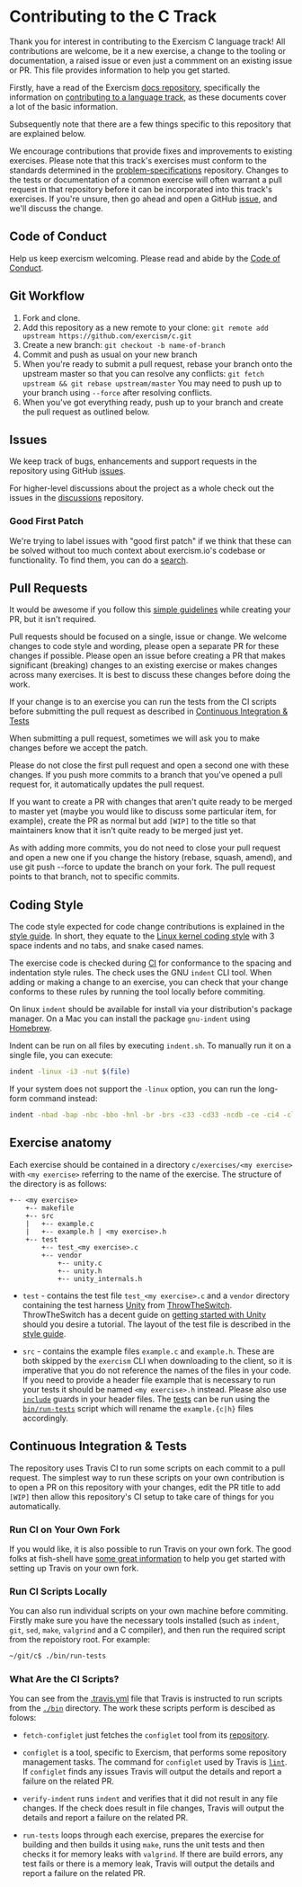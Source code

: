 # Contributing to the C Track

Thank you for interest in contributing to the Exercism C language track! 
All contributions are welcome, be it a new exercise, a change to the tooling or documentation, a raised issue or even just a commment on an existing issue or PR.
This file provides information to help you get started.

Firstly, have a read of the Exercism [docs repository](https://github.com/exercism/docs), specifically the information on [contributing to a language track](https://github.com/exercism/docs/blob/master/contributing-to-language-tracks/README.md), as these documents cover a lot of the basic information.

Subsequently note that there are a few things specific to this repository that are explained below.

We encourage contributions that provide fixes and improvements to existing exercises. 
Please note that this track's exercises must conform to the standards determined in the [problem-specifications](https://github.com/exercism/problem-specifications) repository.
Changes to the tests or documentation of a common exercise will often warrant a pull request in that repository before it can be incorporated into this track's exercises. 
If you're unsure, then go ahead and open a GitHub [issue](https://github.com/exercism/c/blob/master/docs/CONTRIBUTING.md#issues), and we'll discuss the change.

## Code of Conduct

Help us keep exercism welcoming.
Please read and abide by the [Code of Conduct](https://github.com/exercism/exercism.io/blob/master/CODE_OF_CONDUCT.md).

## Git Workflow

1. Fork and clone.
2. Add this repository as a new remote to your clone: `git remote add upstream https://github.com/exercism/c.git`
3. Create a new branch: `git checkout -b name-of-branch`
4. Commit and push as usual on your new branch
5. When you're ready to submit a pull request, rebase your branch onto the upstream master so that you can resolve any conflicts: `git fetch upstream && git rebase upstream/master` You may need to push up to your branch using `--force` after resolving conflicts.
6. When you've got everything ready, push up to your branch and create the pull request as outlined below.

## Issues

We keep track of bugs, enhancements and support requests in the repository using GitHub [issues](https://github.com/exercism/c/issues).

For higher-level discussions about the project as a whole check out the issues in the [discussions](https://github.com/exercism/discussions/issues) repository.

### Good First Patch

We're trying to label issues with "good first patch" if we think that these can be solved without too much context about exercism.io's codebase or functionality. To find them, you can do a [search](https://github.com/exercism/c/good-first-patch).

## Pull Requests

It would be awesome if you follow this [simple guidelines](https://github.com/exercism/docs/blob/master/contributing/pull-request-guidelines.md) while creating your PR, but it isn't required.

Pull requests should be focused on a single, issue or change.
We welcome changes to code style and wording, please open a separate PR for these changes if possible.
Please open an issue before creating a PR that makes significant (breaking) changes to an existing exercise or makes changes across many exercises. It is best to discuss these changes before doing the work.

If your change is to an exercise you can run the tests from the CI scripts before submitting the pull request as described in [Continuous Integration & Tests](https://github.com/exercism/c/blob/master/docs/CONTRIBUTING.md#continuous-integration--tests) 

When submitting a pull request, sometimes we will ask you to make changes before we accept the patch.

Please do not close the first pull request and open a second one with these changes.
If you push more commits to a branch that you've opened a pull request for, it automatically updates the pull request.

If you want to create a PR with changes that aren't quite ready to be merged to master yet (maybe you would like to discuss some  particular item, for example), create the PR as normal but add `[WIP]` to the title so that maintainers know that it isn't quite ready to be merged just yet.

As with adding more commits, you do not need to close your pull request and open a new one if you change the history (rebase, squash, amend), and use git push --force to update the branch on your fork. 
The pull request points to that branch, not to specific commits.

## Coding Style

The code style expected for code change contributions is explained in the [style guide](https://github.com/exercism/c/blob/master/docs/C_STYLE_GUIDE.md#indentation-and-format). 
In short, they equate to the [Linux kernel coding style](https://www.kernel.org/doc/html/latest/process/coding-style.html) with 3 space indents and no tabs, and snake cased names.

The exercise code is checked during [CI](https://github.com/exercism/c/blob/master/docs/CONTRIBUTING.md#continuous-integration--tests) for conformance to the spacing and indentation style rules. The check uses the GNU `indent` CLI tool.
When adding or making a change to an exercise, you can check that your change conforms to these rules by running the tool locally before commiting.

On linux `indent` should be available for install via your distribution's package manager. 
On a Mac you can install the package `gnu-indent` using [Homebrew](https://brew.sh).

Indent can be run on all files by executing `indent.sh`.
To manually run it on a single file, you can execute:

```bash
indent -linux -i3 -nut $(file)
```

If your system does not support the `-linux` option, you can run the long-form command instead:

```bash
indent -nbad -bap -nbc -bbo -hnl -br -brs -c33 -cd33 -ncdb -ce -ci4 -cli0 -d0 -di1 -nfc1 -i3 -nut -ip0 -l80 -lp -npcs -nprs -npsl -sai -saf -saw -ncs -nsc -sob -nfca -cp33 -ss -il1 $(file)
```

## Exercise anatomy

Each exercise should be contained in a directory `c/exercises/<my exercise>` with `<my exercise>` referring to the name of the exercise. 
The structure of the directory is as follows:

```
+-- <my exercise>
    +-- makefile
    +-- src
    |   +-- example.c
    |   +-- example.h | <my exercise>.h
    +-- test
        +-- test_<my exercise>.c
        +-- vendor
            +-- unity.c
            +-- unity.h
            +-- unity_internals.h
```

* `test` - contains the test file `test_<my exercise>.c` and a `vendor` directory containing the test harness [Unity](http://www.throwtheswitch.org/unity/) from [ThrowTheSwitch](http://www.throwtheswitch.org/#intro-1-section).
ThrowTheSwitch has a decent guide on [getting started with Unity](http://www.throwtheswitch.org/getting-started-with-unity/) should you desire a tutorial. The layout of the test file is described in the [style guide](https://github.com/exercism/c/blob/master/docs/C_STYLE_GUIDE.md#test-file-layout).

* `src` - contains the example files `example.c` and `example.h`. These are both skipped by the `exercism` CLI when downloading to the client, so it is imperative that you do not reference the names of the files in your code. 
If you need to provide a header file example that is necessary to run your tests it should be named `<my exercise>.h` instead.
Please also use [`include`](http://faculty.cs.niu.edu/~mcmahon/CS241/c241man/node90.html) guards in your header files. 
The [tests](https://github.com/exercism/c/blob/master/docs/CONTRIBUTING.md#what-are-the-ci-scripts) can be run using the [`bin/run-tests`](https://github.com/exercism/c/blob/master/bin/run-tests) script which will rename the `example.{c|h}` files accordingly.

## Continuous Integration & Tests

The repository uses Travis CI to run some scripts on each commit to a pull request. 
The simplest way to run these scripts on your own contribution is to open a PR on this repository with your changes, edit the PR title to add `[WIP]` then allow this repository's CI setup to take care of things for you automatically.

### Run CI on Your Own Fork

If you would like, it is also possible to run Travis on your own fork. 
The good folks at fish-shell have [some great information](https://github.com/fish-shell/fish-shell/blob/master/CONTRIBUTING.md#travis-ci-build-and-test) to help you get started with setting up Travis on your own fork.

### Run CI Scripts Locally
You can also run individual scripts on your own machine before commiting. 
Firstly make sure you have the necessary tools installed (such as `indent`, `git`, `sed`, `make`, `valgrind` and a C compiler), and then run the required script from the repoistory root. For example:

```bash
~/git/c$ ./bin/run-tests
```

### What Are the CI Scripts?
You can see from the [.travis.yml](https://github.com/exercism/c/blob/master/.travis.yml) file that Travis is instructed to run scripts from the [`./bin`](https://github.com/exercism/c/tree/master/bin) directory. 
The work these scripts perform is descibed as folows:

- `fetch-configlet` just fetches the `configlet` tool from its [repository](https://github.com/exercism/configlet).

- `configlet` is a tool, specific to Exercism, that performs some repository management tasks. 
The command for `configlet` used by Travis is [`lint`](https://github.com/exercism/configlet/blob/master/README.md#lint). If `configlet` finds any issues Travis will output the details and report a failure on the related PR.

- `verify-indent` runs `indent` and verifies that it did not result in any file changes. 
If the check does result in file changes, Travis will output the details and report a failure on the related PR.

- `run-tests` loops through each exercise, prepares the exercise for building and then builds it using `make`, runs the unit tests and then checks it for memory leaks with `valgrind`.
If there are build errors, any test fails or there is a memory leak, Travis will output the details and report a failure on the related PR.
